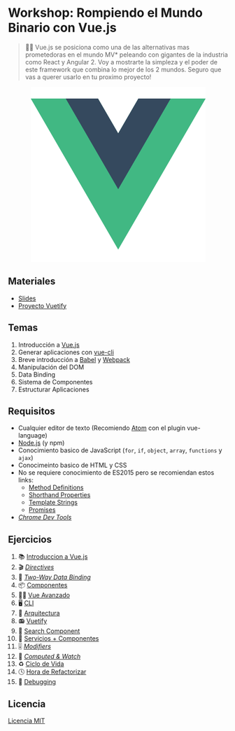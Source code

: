 # Workshop: Rompiendo el Mundo Binario con Vue.js

> 👨‍🏫 Vue.js se posiciona como una de las alternativas mas prometedoras en el mundo MV* peleando con gigantes de la industria como React y Angular 2. Voy a mostrarte la simpleza y el poder de este framework que combina lo mejor de los 2 mundos. Seguro que vas a querer usarlo en tu proximo proyecto!

<p align="center">
 <img src="docs/img/logo.png" alt="vue">
</p>

## Materiales
* [Slides](http://bit.ly/2pUh1kU)
* [Proyecto Vuetify](https://github.com/ianaya89/vuetify)

## Temas

1. Introducción a [Vue.js](https://vuejs.org/)
2. Generar aplicaciones con [vue-cli](https://github.com/vuejs/vue-cli)
3. Breve introducción a [Babel](http://babeljs.io/) y [Webpack](https://webpack.js.org/)
4. Manipulación del DOM
5. Data Binding
6. Sistema de Componentes
7. Estructurar Aplicaciones

## Requisitos

* Cualquier editor de texto (Recomiendo [Atom](https://atom.io/) con el plugin vue-language)
* [Node.js](https://nodejs.org/en/) (y npm)
* Conocimiento basico de JavaScript (`for`, `if`, `object`, `array`, `functions` y `ajax`)
* Conocimeinto basico de HTML y CSS
* No se requiere conocimiento de ES2015 pero se recomiendan estos links:
  * [Method Definitions](https://developer.mozilla.org/es/docs/Web/JavaScript/Referencia/funciónes/Method_definitions)
  * [Shorthand Properties](https://developer.mozilla.org/en/docs/Web/JavaScript/Reference/Operators/Object_initializer)
  * [Template Strings](https://developer.mozilla.org/es/docs/Web/JavaScript/Referencia/template_strings)
  * [Promises](https://developer.mozilla.org/es/docs/Web/JavaScript/Referencia/Objetos_globales/Promise)
* *[Chrome Dev Tools](https://chrome.google.com/webstore/detail/vuejs-devtools/nhdogjmejiglipccpnnnanhbledajbpd)*

## Ejercicios
1. 📚 [Introduccion a Vue.js](https://github.com/ianaya89/workshop-vuejs/blob/master/ex/01.md)
2. 🎬 *[Directives](https://github.com/ianaya89/workshop-vuejs/blob/master/ex/02.md)*
3. 🔁 *[Two-Way Data Binding](https://github.com/ianaya89/workshop-vuejs/blob/master/ex/03.md)*
4. 📦 [Componentes](https://github.com/ianaya89/workshop-vuejs/blob/master/ex/04.md)
5. 👨‍🎓 [Vue Avanzado](https://github.com/ianaya89/workshop-vuejs/blob/master/ex/05.md)
6. 🖥 [CLI](https://github.com/ianaya89/workshop-vuejs/blob/master/ex/06.md)
7. 👷 [Arquitectura](https://github.com/ianaya89/workshop-vuejs/blob/master/ex/07.md)
8. 📻 [Vuetify](https://github.com/ianaya89/workshop-vuejs/blob/master/ex/08.md)
9. 🔎 [Search Component](https://github.com/ianaya89/workshop-vuejs/blob/master/ex/09.md)
10. 🚀 [Servicios + Componentes](https://github.com/ianaya89/workshop-vuejs/blob/master/ex/10.md)
11. 🎚 *[Modifiers](https://github.com/ianaya89/workshop-vuejs/blob/master/ex/11.md)*
12. 👀 *[Computed & Watch](https://github.com/ianaya89/workshop-vuejs/blob/master/ex/12.md)*
13. ♻️ [Ciclo de Vida](https://github.com/ianaya89/workshop-vuejs/blob/master/ex/13.md)
14. 🕓 [Hora de Refactorizar](https://github.com/ianaya89/workshop-vuejs/blob/master/ex/14.md)
15. 🐛 [Debugging](https://github.com/ianaya89/workshop-vuejs/blob/master/ex/15.md)

## Licencia
[Licencia MIT](https://github.com/ndelvalle/workshop-vuejs/blob/master/LICENSE)
